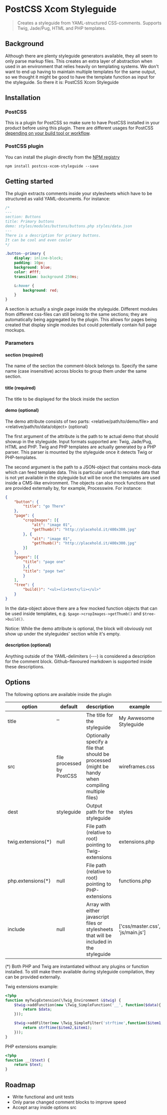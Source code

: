 # PostCSS Xcom Styleguide

> Creates a styleguide from YAML-structured CSS-comments. Supports Twig, Jade/Pug, HTML and PHP templates.

## Background
Although there are plenty styleguide generators available, they all seem to only parse markup files. This creates an extra layer of abstraction when used in an environment that relies heavily on templating systems. We don't want to end up having to maintain multiple templates for the same output, so we thought it might be good to have the template function as input for the styleguide. So there it is: PostCSS Xcom Styleguide

## Installation

### PostCSS
This is a plugin for PostCSS so make sure to have PostCSS installed in your product before using this plugin. There are different usages for PostCSS [depending on your build tool or workflow](https://github.com/postcss/postcss#usage).

### PostCSS plugin
You can install the plugin directly from the [NPM registry](https://www.npmjs.com/package/postcss-xcom-styleguide)
```
npm install postcss-xcom-styleguide --save
```

## Getting started
The plugin extracts comments inside your stylesheets which have to be structured as valid YAML-documents. For instance:

```css
/*
---
section: Buttons
title: Primary buttons
demo: styles/modules/buttons/buttons.php styles/data.json
---
There is a description for primary buttons.
It can be cool and even cooler
*/

.button--primary {
    display: inline-block;
    padding: 10px;
    background: blue;
    color: #fff;
    transition: background 250ms;

    &:hover {
        background: red;
    }
}
```

A section is actually a single page inside the styleguide. Different modules from different css-files can still belong to the same sections; they are automatically being aggregated by the plugin. This allows for pages being created that display single modules but could potentially contain full page mockups.

### Parameters

#### section (required)
The name of the section the comment-block belongs to. Specify the same name (case insensitive) across blocks to group them under the same section.

#### title (required)
The title to be displayed for the block inside the section

#### demo (optional)
The demo attribute consists of two parts: <relative/path/to/demo/file> and <relative/path/to/data/object> (optional)

The first argument of the attribute is the path to te actual demo that should showup in the styleguide. Input formats supported are: Twig, Jade/Pug, HTML and PHP. Twig and PHP templates are actually generated by a PHP parser. This parser is mounted by the styleguide once it detects Twig or PHP-templates.

The second argument is the path to a JSON-object that contains mock-data which can feed template data. This is particular useful to recreate data that is not yet available in the styleguide but will be once the templates are used inside a CMS-like environment. The objects can also mock functions that are provided externally by, for example, Processwire. For instance:

```json
{
    "button": {
        "title": "go There"
    },
    "page": {
        "cropImages": [{
            "alt": "image 01",
            "getThumb()": "http://placehold.it/400x300.jpg"
        }, {
            "alt": "image 01",
            "getThumb()": "http://placehold.it/400x300.jpg"
        }]
    },
    "pages": [{
        "title": "page one"
        },{
        "title": "page two"
        }
    ],
    "tree": {
        "build()": "<ul><li>test</li></ul>"
    }
}
```

In the data-object above there are a few mocked function objects that can be used inside templates, e.g. `$page->cropImages->getThumb()` and `$tree->build()`.

Notice:
While the demo attribute is optional, the block will obviously not show up under the styleguides' section while it's empty.

#### description (optional)
Anything outside of the YAML-delimiters (---) is considered a description for the comment block. Github-flavoured markdown is supported inside these descriptions.

## Options
The following options are available inside the plugin

option | default | description | example
--- | --- | --- | ---
title | '' | The title for the styleguide | My Awwesome Styleguide
src | file processed by PostCSS | Optionally specify a file that should be processed (might be handy when compiling multiple files) | wireframes.css
dest | styleguide | Output path for the styleguide | styles
twig.extensions(*) | null | File path (relative to root) pointing to Twig-extensions | extensions.php
php.extensions(*) | null | File path (relative to root) pointing to PHP-extensions | functions.php
include | null | Array with either javascript files or stylesheets that will be included in the styleguide | ['css/master.css', 'js/main.js']

(*) Both PHP and Twig are instantiated without any plugins or function installed. To still make them available during styleguide compilation, they can be provided externally. 

Twig extensions example:
```php
<?php
function myTwigExtension(\Twig_Environment &$twig) {
	$twig->addFunction(new \Twig_SimpleFunction('__', function($data){
    	return $data;
  	}));

	$twig->addFilter(new \Twig_SimpleFilter('strftime',function($item1,$item2){
    	return strftime($item2,$item1);
  	}));
}
```

PHP extensions example:
```php
<?php
function __($text) {
    return $text;
}
```

## Roadmap
- Write functional and unit tests
- Only parse changed comment blocks to improve speed
- Accept array inside options src
